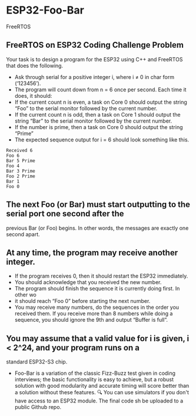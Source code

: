 # ESP32-Foo-Bar
FreeRTOS

## FreeRTOS on ESP32 Coding Challenge Problem
Your task is to design a program for the ESP32 using C++ and FreeRTOS that does the
following.
- Ask through serial for a positive integer i, where i ≠ 0 in char form (‘123456’).
- The program will count down from n = 6 once per second. Each time it does, it
should:
- If the current count n is even, a task on Core 0 should output the string “Foo” to
the serial monitor followed by the current number.
- If the current count n is odd, then a task on Core 1 should output the string
“Bar” to the serial monitor followed by the current number.
- If the number is prime, then a task on Core 0 should output the string “Prime”
- The expected sequence output for i = 6 should look something like this.
```
Received 6
Foo 6
Bar 5 Prime
Foo 4
Bar 3 Prime
Foo 2 Prime
Bar 1
Foo 0
```
## The next Foo (or Bar) must start outputting to the serial port one second after the
previous Bar (or Foo) begins. In other words, the messages are exactly one second
apart.
## At any time, the program may receive another integer.
- If the program receives 0, then it should restart the ESP32 immediately.
- You should acknowledge that you received the new number.
- The program should finish the sequence it is currently doing first. In other wo
- it should reach “Foo 0” before starting the next number.
- You may receive many numbers, do the sequences in the order you received
them. If you receive more than 8 numbers while doing a sequence, you should
ignore the 9th and output “Buffer is full”.
## You may assume that a valid value for i is given, i < 2^24, and your program runs on a
standard ESP32-S3 chip.
- Foo-Bar is a variation of the classic Fizz-Buzz test given in coding interviews; the basic
functionality is easy to achieve, but a robust solution with good modularity and accurate
timing will score better than a solution without these features.
🔍 You can use simulators if you don't have access to an ESP32 module. The final code sh
be uploaded to a public Github repo.